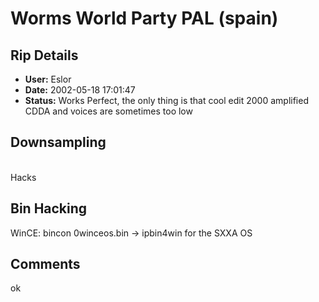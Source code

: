 # Worms World Party PAL (spain)

## Rip Details

- **User:** Eslor
- **Date:** 2002-05-18 17:01:47
- **Status:** Works Perfect, the only thing is that cool edit 2000 amplified CDDA and voices are sometimes too low

## Downsampling

<br />Hacks  <br />

## Bin Hacking

WinCE: bincon 0winceos.bin -> ipbin4win for the SXXA OS

## Comments

ok


